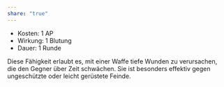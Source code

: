 ```yaml
---
share: "true"
---
```

- Kosten: 1 AP  
- Wirkung: 1 Blutung  
- Dauer: 1 Runde  
  
Diese Fähigkeit erlaubt es, mit einer Waffe tiefe Wunden zu verursachen, die den Gegner über Zeit schwächen. Sie ist besonders effektiv gegen ungeschützte oder leicht gerüstete Feinde.